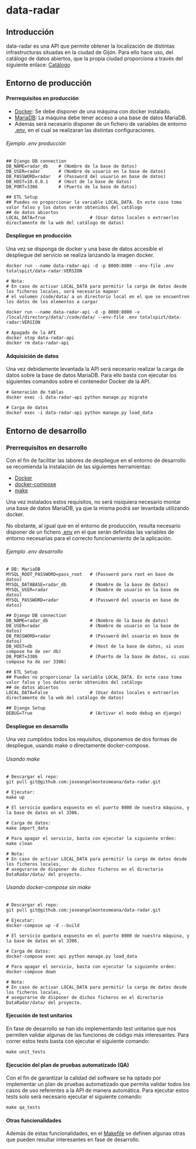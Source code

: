 # data-radar


## Introducción
data-radar es una API que permite obtener la localización de distintas infrastructuras situadas en la ciudad de Gijón.
Para ello hace uso, del catálogo de datos abiertos, que la propia ciudad proporciona a través del siguiente enlace:
[Catálogo](https://transparencia.gijon.es/page/1808-catalogo-de-datos)


## Entorno de producción

#### Prerrequisitos en  producción
- [Docker](https://www.docker.com/products/docker-desktop): Se debe disponer de una máquina con docker instalado.
- [MariaDB](https://go.mariadb.com/download-mariadb-server-community.html): La máquina debe tener acceso a una base de 
datos MariaDB.
- Además será necesario disponer de un fichero de variables de entorno [.env](https://github.com/joseangelmontesmeana/data-radar/blob/master/.example.production.env),
 en el cual se realizaran las distintas configuraciones.

###### Ejemplo .env producción
```
## Django DB connection
DB_NAME=radar_db    # (Nombre de la base de datos)
DB_USER=radar       # (Nombre de usuario en la base de datos)
DB_PASSWORD=radar   # (Password del usuario en base de datos)
DB_HOST=10.0.0.1    # (Host de la base de datos)
DB_PORT=3306        # (Puerto de la base de datos)

## ETL Setup
## Puedes no proporcionar la variable LOCAL_DATA. En este caso toma valor falso y los datos serán obtenidos del catálogo
## de datos abiertos
LOCAL_DATA=True                 # (Usar datos locales o extraerlos directamente de la web del catálogo de datos)
```

#### Despliegue en producción

Una vez se disponga de docker y una base de datos accesible el despliegue del servicio se realiza lanzando la imagen docker.
```
docker run --name data-radar-api -d -p 8000:8000 --env-file .env totalspizt/data-radar:VERSION

# Nota: 
# En caso de activar LOCAL_DATA para permitir la carga de datos desde los ficheros locales, será necesario mapear
# el volumen /code/data/ a un directorio local en el que se encuentren los datos de los elementos a cargar

docker run --name data-radar-api -d -p 8000:8000 -v /local/directory/data/:/code/data/ --env-file .env totalspizt/data-radar:VERSION

# Apagado de la API
docker stop data-radar-api
docker rm data-radar-api
```

#### Adquisición de datos

Una vez debidamente levantada la API será necesario realizar la carga de datos sobre la base de datos MariaDB. Para
ello basta con ejecutar los siguientes comandos sobre el contenedor Docker de la API.
```
# Generación de tablas
docker exec -i data-radar-api python manage.py migrate

# Carga de datos
docker exec -i data-radar-api python manage.py load_data
```

## Entorno de desarrollo

### Prerrequisitos en desarrollo

Con el fin de facilitar las labores de despliegue en el entorno de desarrollo se recomienda la instalación de las
siguientes herramientas:
 
- [Docker](https://www.docker.com/products/docker-desktop)
- [docker-compose](https://docs.docker.com/compose/)
- [make](https://pypi.org/project/make/)

Una vez instalados estos requisitos, no será nisiquiera necesario montar una base de datos MariaDB, ya que la misma
podrá ser levantada utilizando docker.

No obstante, al igual que en el entorno de producción, resulta necesario disponer de un fichero [.env](https://github.com/joseangelmontesmeana/data-radar/blob/master/.example.development.env)
en el que serán definidas las variables de entorno necesarias para el correcto funcionamiento de la aplicación.

###### Ejemplo .env desarrollo
```
# DB: MariaDB
MYSQL_ROOT_PASSWORD=pass_root   # (Password para root en base de datos)
MYSQL_DATABASE=radar_db         # (Nombre de la base de datos)
MYSQL_USER=radar                # (Nombre de usuario en la base de datos)
MYSQL_PASSWORD=radar            # (Password del usuario en base de datos)

## Django DB connection
DB_NAME=radar_db                # (Nombre de la base de datos)
DB_USER=radar                   # (Nombre de usuario en la base de datos)
DB_PASSWORD=radar               # (Password del usuario en base de datos)
DB_HOST=db                      # (Host de la base de datos, si usas compose ha de ser db)
DB_PORT=3306                    # (Puerto de la base de datos, si usas compose ha de ser 3306)

## ETL Setup
## Puedes no proporcionar la variable LOCAL_DATA. En este caso toma valor falso y los datos serán obtenidos del catálogo
## de datos abiertos
LOCAL_DATA=False                # (Usar datos locales o extraerlos directamente de la web del catálogo de datos)

## Django Setup
DEBUG=True                      # (Activar el modo debug en django)
```

#### Despliegue en desarrollo

Una vez cumplidos todos los requisitos, disponemos de dos formas de despliegue, usando make o directamente docker-compose.
###### Usando make
```
# Descargar el repo:
git pull git@github.com:joseangelmontesmeana/data-radar.git 

# Ejecutar:
make up 

# El servicio quedara expuesto en el puerto 8000 de nuestra máquina, y la base de datos en el 3306.

# Carga de datos:
make import_data

# Para apagar el servicio, basta con ejecutar la siguiente orden:
make clean

# Nota: 
# En caso de activar LOCAL_DATA para permitir la carga de datos desde los ficheros locales,
# asegurarse de disponer de dichos ficheros en el directorio DataRadar/data/ del proyecto.
```

###### Usando docker-compose sin make
```
# Descargar el repo:
git pull git@github.com:joseangelmontesmeana/data-radar.git 

# Ejecutar:
docker-compose up -d --build

# El servicio quedara expuesto en el puerto 8000 de nuestra máquina, y la base de datos en el 3306.

# Carga de datos:
docker-compose exec api python manage.py load_data

# Para apagar el servicio, basta con ejecutar la siguiente orden:
docker-compose down

# Nota: 
# En caso de activar LOCAL_DATA para permitir la carga de datos desde los ficheros locales,
# asegurarse de disponer de dichos ficheros en el directorio DataRadar/data/ del proyecto.
```

#### Ejecución de test unitarios
En fase de desarrollo se han ido implementando test unitarios que nos permiten validar algunas de las funciones de
código más interesantes. Para correr estos tests basta con ejecutar el siguiente comando:
```
make unit_tests
```
#### Ejecución del plan de pruebas automatizado (QA)
Con el fin de garantizar la calidad del software se ha optado por implementar un plan de pruebas automatizado que 
permita validar todos los casos de uso referentes a la API de manera automática. Para ejecutar estos tests solo será 
necesario ejecutar el siguiente comando:
```
make qa_tests
```

#### Otras funcionalidades
Además de estas funcionalidades, en el [Makefile](https://github.com/joseangelmontesmeana/data-radar/blob/master/Makefile)
se definen algunas otras que pueden resultar interesantes en fase de desarrollo.
